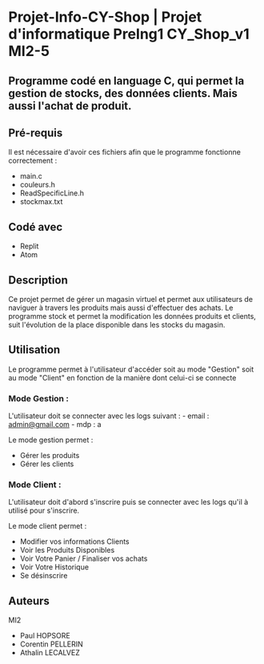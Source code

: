 # Projet-Info-CY-Shop | Projet d'informatique PreIng1 CY_Shop_v1 MI2-5

## Programme codé en language C, qui permet la gestion de stocks, des données clients. Mais aussi l'achat de produit.

## Pré-requis 

Il est nécessaire d'avoir ces fichiers afin que le programme fonctionne correctement :
- main.c
- couleurs.h
- ReadSpecificLine.h
- stockmax.txt

## Codé avec 

- Replit 
- Atom

## Description

Ce projet permet de gérer un magasin virtuel et permet aux utilisateurs de naviguer à travers les produits mais aussi d'effectuer des achats.
Le programme stock et permet la modification les données produits et clients, suit l'évolution de la place disponible dans les stocks du magasin.

## Utilisation

Le programme permet à l'utilisateur d'accéder soit au mode "Gestion" soit au mode "Client" en fonction de la manière dont celui-ci se connecte
### Mode Gestion : 
L'utilisateur doit se connecter avec les logs suivant : - email : admin@gmail.com
                                                        - mdp : a
                                                     
 Le mode gestion permet : 
 - Gérer les produits
 - Gérer les clients

### Mode Client :

L'utilisateur doit d'abord s'inscrire puis se connecter avec les logs qu'il à utilisé pour s'inscrire.

Le mode client permet :
- Modifier vos informations Clients
- Voir les Produits Disponibles
- Voir Votre Panier / Finaliser vos achats
- Voir Votre Historique
- Se désinscrire

## Auteurs
MI2
- Paul HOPSORE
- Corentin PELLERIN
- Athalin LECALVEZ
